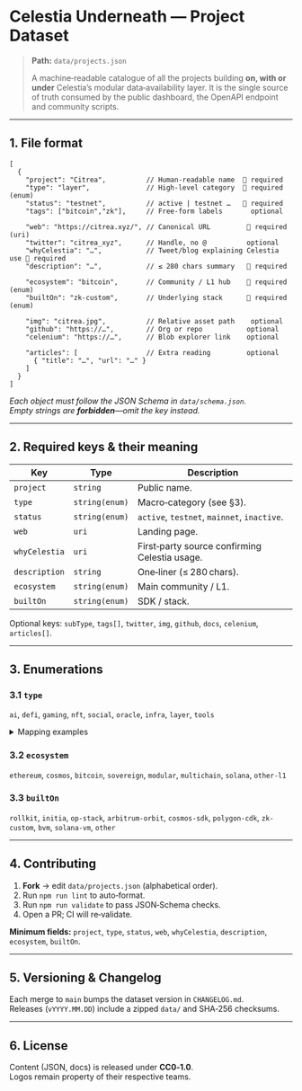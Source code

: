 # Celestia Underneath — Project Dataset

> **Path:** `data/projects.json`
>
> A machine‑readable catalogue of all the projects building **on, with or under** Celestia’s modular data‑availability layer.
> It is the single source of truth consumed by the public dashboard, the OpenAPI endpoint and community scripts.

---

## 1. File format

```jsonc
[
  {
    "project": "Citrea",          // Human‑readable name  🔹 required
    "type": "layer",              // High‑level category  🔹 required (enum)
    "status": "testnet",          // active | testnet …   🔹 required
    "tags": ["bitcoin","zk"],     // Free‑form labels       optional

    "web": "https://citrea.xyz/", // Canonical URL         🔹 required (uri)
    "twitter": "citrea_xyz",      // Handle, no @          optional
    "whyCelestia": "…",           // Tweet/blog explaining Celestia use 🔹 required
    "description": "…",           // ≤ 280 chars summary   🔹 required

    "ecosystem": "bitcoin",       // Community / L1 hub    🔹 required (enum)
    "builtOn": "zk-custom",       // Underlying stack      🔹 required (enum)

    "img": "citrea.jpg",          // Relative asset path    optional
    "github": "https://…",        // Org or repo           optional
    "celenium": "https://…",      // Blob explorer link    optional

    "articles": [                 // Extra reading         optional
      { "title": "…", "url": "…" }
    ]
  }
]
```

*Each object must follow the JSON Schema in `data/schema.json`.  
Empty strings are **forbidden**—omit the key instead.*

---

## 2. Required keys & their meaning

| Key | Type | Description |
|-----|------|-------------|
| `project` | `string` | Public name. |
| `type` | `string(enum)` | Macro‑category (see §3). |
| `status` | `string(enum)` | `active`, `testnet`, `mainnet`, `inactive`. |
| `web` | `uri` | Landing page. |
| `whyCelestia` | `uri` | First‑party source confirming Celestia usage. |
| `description` | `string` | One‑liner (≤ 280 chars). |
| `ecosystem` | `string(enum)` | Main community / L1. |
| `builtOn` | `string(enum)` | SDK / stack. |

Optional keys: `subType`, `tags[]`, `twitter`, `img`, `github`, `docs`, `celenium`, `articles[]`.

---

## 3. Enumerations

### 3.1 `type`

`ai`, `defi`, `gaming`, `nft`, `social`, `oracle`, `infra`, `layer`, `tools`

<details><summary>Mapping examples</summary>

| Raw label | `type` | `subType` |
|-----------|--------|-----------|
| Finance, DeFi | `defi` | `dex`, `lending` |
| LiquidStake | `defi` | `liquid-staking` |
| RaaS, Framework | `infra` | `raas`, `framework` |
| ZK, L2, Rollup | `layer` | `zk-rollup`, `l2` |
| … | … | … |
</details>

### 3.2 `ecosystem`

`ethereum`, `cosmos`, `bitcoin`, `sovereign`, `modular`, `multichain`, `solana`, `other-l1`

### 3.3 `builtOn`

`rollkit`, `initia`, `op-stack`, `arbitrum-orbit`, `cosmos-sdk`,
`polygon-cdk`, `zk-custom`, `bvm`, `solana-vm`, `other`

---

## 4. Contributing

1. **Fork** → edit `data/projects.json` (alphabetical order).
2. Run `npm run lint` to auto‑format.
3. Run `npm run validate` to pass JSON‑Schema checks.
4. Open a PR; CI will re‑validate.

**Minimum fields:** `project`, `type`, `status`, `web`, `whyCelestia`,
`description`, `ecosystem`, `builtOn`.

---

## 5. Versioning & Changelog

Each merge to `main` bumps the dataset version in `CHANGELOG.md`.  
Releases (`vYYYY.MM.DD`) include a zipped `data/` and SHA‑256 checksums.

---

## 6. License

Content (JSON, docs) is released under **CC0‑1.0**.  
Logos remain property of their respective teams.
